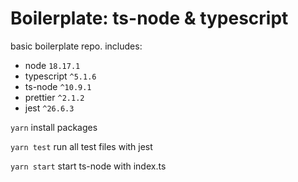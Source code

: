# Boilerplate: ts-node & typescript

basic boilerplate repo.
includes:

- node `18.17.1`
- typescript `^5.1.6`
- ts-node `^10.9.1`
- prettier `^2.1.2`
- jest `^26.6.3`

`yarn` install packages

`yarn test` run all test files with jest

`yarn start` start ts-node with index.ts
